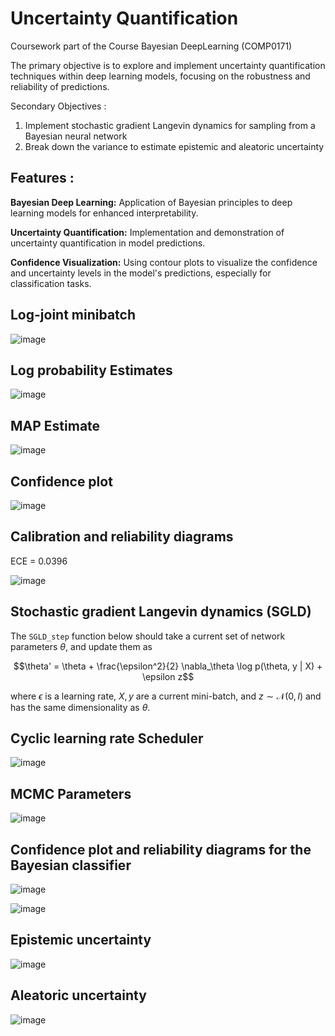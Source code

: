 # Uncertainty Quantification
Coursework part of the Course Bayesian DeepLearning (COMP0171)

The primary objective is to explore and implement uncertainty quantification techniques within deep learning models, focusing on the robustness and reliability of predictions.

Secondary Objectives :

1. Implement stochastic gradient Langevin dynamics for sampling from a Bayesian neural network
2. Break down the variance to estimate epistemic and aleatoric uncertainty


## Features : 

**Bayesian Deep Learning:** Application of Bayesian principles to deep learning models for enhanced interpretability.

**Uncertainty Quantification:** Implementation and demonstration of uncertainty quantification in model predictions.

**Confidence Visualization:** Using contour plots to visualize the confidence and uncertainty levels in the model's predictions, especially for classification tasks.

## Log-joint minibatch

![image](https://github.com/sprasadhpy/Uncertainty_Quantification/assets/40602129/b86204c4-d391-4331-ba37-4a6470746d4d)


## Log probability Estimates 

![image](https://github.com/sprasadhpy/Uncertainty_Quantification/assets/40602129/ff30073c-8746-477d-922a-25734ebc5561)


## MAP Estimate 

![image](https://github.com/sprasadhpy/Uncertainty_Quantification/assets/40602129/0480ae27-9674-45f9-ac56-4e3fc2ae6ab8)


## Confidence plot 

![image](https://github.com/sprasadhpy/Uncertainty_Quantification/assets/40602129/e9338ed0-0d6e-4a4b-b328-80b4a07ae1f0)


## Calibration and reliability diagrams

ECE = 0.0396

![image](https://github.com/sprasadhpy/Uncertainty_Quantification/assets/40602129/66c3d32a-7267-4762-86f3-ae50e901f5c1)


## Stochastic gradient Langevin dynamics (SGLD)

The `SGLD_step` function below should take a current set of network parameters $\theta$, and update them as

$$\theta' = \theta + \frac{\epsilon^2}{2} \nabla_\theta \log p(\theta, y | X) + \epsilon z$$

where $\epsilon$ is a learning rate, $X, y$ are a current mini-batch, and $z \sim \mathcal{N}(0, I)$ and has the same dimensionality as $\theta$.


## Cyclic learning rate Scheduler 


![image](https://github.com/sprasadhpy/Uncertainty_Quantification/assets/40602129/1d7adaa8-8795-44e7-a8fb-aadc39c3dd81)



## MCMC Parameters 

![image](https://github.com/sprasadhpy/Uncertainty_Quantification/assets/40602129/cb544cbe-ba13-4c02-8ee1-3a273a771fc8)




## Confidence plot and reliability diagrams for the Bayesian classifier


![image](https://github.com/sprasadhpy/Uncertainty_Quantification/assets/40602129/9a59cc27-4bc3-4b2f-9363-70a24a8bc8e5)



![image](https://github.com/sprasadhpy/Uncertainty_Quantification/assets/40602129/90eedb59-0cf6-48ba-ad06-3299fd9df4f5)


## Epistemic uncertainty

![image](https://github.com/sprasadhpy/Uncertainty_Quantification/assets/40602129/18eaa758-1f0d-4f1a-aa49-6c67dda4905b)


## Aleatoric uncertainty 


![image](https://github.com/sprasadhpy/Uncertainty_Quantification/assets/40602129/5c4437a3-fe43-403f-bf9d-cee5bfc3bbf7)

